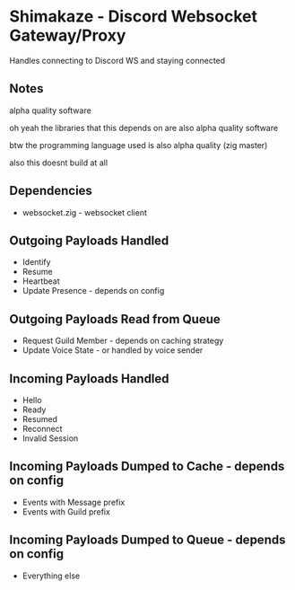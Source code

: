 # Shimakaze - Discord Websocket Gateway/Proxy

Handles connecting to Discord WS and staying connected

## Notes
alpha quality software

oh yeah the libraries that this depends on are also alpha quality software

btw the programming language used is also alpha quality (zig master)

also this doesnt build at all

## Dependencies
 - websocket.zig - websocket client

## Outgoing Payloads Handled
 - Identify
 - Resume
 - Heartbeat
 - Update Presence - depends on config

## Outgoing Payloads Read from Queue
 - Request Guild Member - depends on caching strategy
 - Update Voice State - or handled by voice sender

## Incoming Payloads Handled
 - Hello
 - Ready
 - Resumed
 - Reconnect
 - Invalid Session

## Incoming Payloads Dumped to Cache - depends on config
 - Events with Message prefix
 - Events with Guild prefix

## Incoming Payloads Dumped to Queue - depends on config
 - Everything else